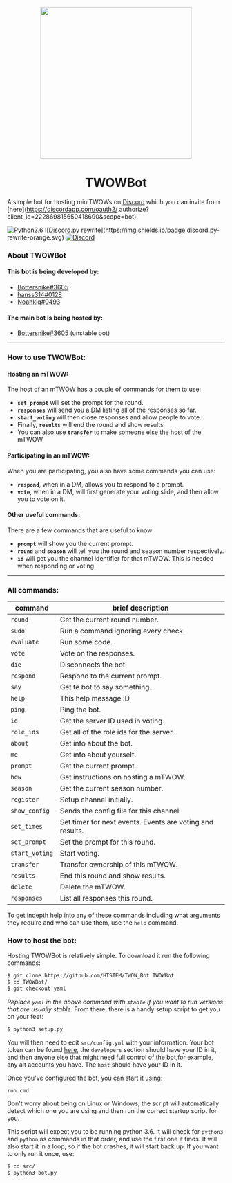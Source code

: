 <p align="center"><img
    width="350"
    src="https://botter.doesnt-have-a.life/cq78pep.png"
></p>
<h1 align="center">TWOWBot</h1>

A simple bot for hosting miniTWOWs on [Discord](https://discordapp.com) which
you can invite from [here](https://discordapp.com/oauth2/
    authorize?client_id=222869815650418690&scope=bot).

![Python3.6](https://img.shields.io/badge/python-3.6-blue.svg)
![Discord.py rewrite](https://img.shields.io/badge
    discord.py-rewrite-orange.svg)
[![Discord](https://discordapp.com/api/guilds/303616392710586373/widget.png)](
    https://discord.gg/t58ukQW)

### About TWOWBot
#### This bot is being developed by:
* [Bottersnike#3605](https://github.com/Bottersnike)
* [hanss314#0128](https://github.com/hanss314)
* [Noahkiq#0493](https://github.com/Noahkiq)
#### The main bot is being hosted by:
* [Bottersnike#3605](https://github.com/Bottersnike) (unstable bot)

---
### How to use TWOWBot:
#### Hosting an mTWOW:
The host of an mTWOW has a couple of commands for them to use:
* **`set_prompt`** will set the prompt for the round.
* **`responses`** will send you a DM listing all of the responses so far.
* **`start_voting`** will then close responses and allow people to vote.
* Finally, **`results`** will end the round and show results
* You can also use **`transfer`** to make someone else the host of the mTWOW.
#### Participating in an mTWOW:
When you are participating, you also have some commands you can use:
* **`respond`**, when in a DM, allows you to respond to a prompt.
* **`vote`**, when in a DM, will first generate your voting slide, and then
allow you to vote on it.
#### Other useful commands:
There are a few commands that are useful to know:
* **`prompt`** will show you the current prompt.
* **`round`** and **`season`** will tell you the round and season number
respectively.
* **`id`** will get you the channel identifier for that mTWOW. This is needed
when responding or voting.

---
### All commands:
| command        | brief description |
| -------------- | ----------------- |
| `round`        | Get the current round number. |
| `sudo`         | Run a command ignoring every check. |
| `evaluate`     | Run some code. |
| `vote`         | Vote on the responses. |
| `die`          | Disconnects the bot. |
| `respond`      | Respond to the current prompt. |
| `say`          | Get te bot to say something. |
| `help`         | This help message :D |
| `ping`         | Ping the bot. |
| `id`           | Get the server ID used in voting. |
| `role_ids`     | Get all of the role ids for the server. |
| `about`        | Get info about the bot. |
| `me`           | Get info about yourself. |
| `prompt`       | Get the current prompt. |
| `how`          | Get instructions on hosting a mTWOW. |
| `season`       | Get the current season number. |
| `register`     | Setup channel initially. |
| `show_config`  | Sends the config file for this channel. |
| `set_times`    | Set timer for next events.  Events are voting and results. |
| `set_prompt`   | Set the prompt for this round. |
| `start_voting` | Start voting. |
| `transfer`     | Transfer ownership of this mTWOW. |
| `results`      | End this round and show results. |
| `delete`       | Delete the mTWOW. |
| `responses`    | List all responses this round. |

To get indepth help into any of these commands including what arguments they
require and who can use them, use the `help` command.

### How to host the bot:
Hosting TWOWBot is relatively simple. To download it run the following commands:
```sh
$ git clone https://github.com/HTSTEM/TWOW_Bot TWOWBot
$ cd TWOWBot/
$ git checkout yaml
```
*Replace `yaml` in the above command with `stable` if you want to run versions
that are usually stable.* From there, there is a handy setup script to get you
on your feet:
```sh
$ python3 setup.py
```
You will then need to edit `src/config.yml` with your information. Your bot
token can be found [here](https://discordapp.com/developers/applications/me),
the `developers` section should have your ID in it, and then anyone else that
might need full control of the bot,for example, any alt accounts you have. The
`host` should have your ID in it.

Once you've configured the bot, you can start it using:
```
run.cmd
```
Don't worry about being on Linux or Windows, the script will automatically
detect which one you are using and then run the correct startup script for
you.

This script will expect you to be running python 3.6. It will check for
`python3` and `python` as commands in that order, and use the first one it
finds. It will also start it in a loop, so if the bot crashes, it will start
back up. If you want to only run it once, use:
```sh
$ cd src/
$ python3 bot.py
```
